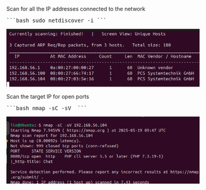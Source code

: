 Scan for all the IP addresses connected to the network
<pre>```bash sudo netdiscover -i <network name>```</pre>
![App Screenshot](images/Screenshot%20(160).png)

Scan the target IP for open ports
<pre>```bash nmap -sC -sV <target IP address> ```</pre>
![App Screenshot](images/Screenshot%20(161).png)
